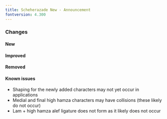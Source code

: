 ```yaml
---
title: Scheherazade New - Announcement
fontversion: 4.300
---
```


### Changes

#### New


#### Improved

#### Removed


#### Known issues
- Shaping for the newly added characters may not yet occur in applications
- Medial and final high hamza characters may have collisions (these likely do not occur)
- Lam + high hamza alef ligature does not form as it likely does not occur


